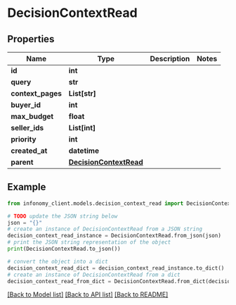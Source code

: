 # DecisionContextRead


## Properties

Name | Type | Description | Notes
------------ | ------------- | ------------- | -------------
**id** | **int** |  | 
**query** | **str** |  | 
**context_pages** | **List[str]** |  | 
**buyer_id** | **int** |  | 
**max_budget** | **float** |  | 
**seller_ids** | **List[int]** |  | 
**priority** | **int** |  | 
**created_at** | **datetime** |  | 
**parent** | [**DecisionContextRead**](DecisionContextRead.md) |  | 

## Example

```python
from infonomy_client.models.decision_context_read import DecisionContextRead

# TODO update the JSON string below
json = "{}"
# create an instance of DecisionContextRead from a JSON string
decision_context_read_instance = DecisionContextRead.from_json(json)
# print the JSON string representation of the object
print(DecisionContextRead.to_json())

# convert the object into a dict
decision_context_read_dict = decision_context_read_instance.to_dict()
# create an instance of DecisionContextRead from a dict
decision_context_read_from_dict = DecisionContextRead.from_dict(decision_context_read_dict)
```
[[Back to Model list]](../README.md#documentation-for-models) [[Back to API list]](../README.md#documentation-for-api-endpoints) [[Back to README]](../README.md)


